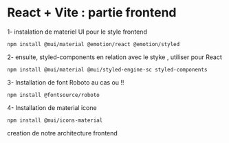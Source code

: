 # React + Vite : partie frontend

1- instalation de materiel UI pour le style frontend

```
npm install @mui/material @emotion/react @emotion/styled
```

2- ensuite, styled-components en relation avec le styke , utiliser pour React

```
npm install @mui/material @mui/styled-engine-sc styled-components
```

3- Installation de font Roboto au cas ou !!

```
npm install @fontsource/roboto
```

4- Installation de material icone

```
npm install @mui/icons-material
```

creation de notre architecture frontend
